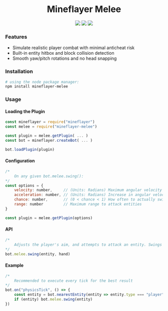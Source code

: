 <h1 align="center">Mineflayer Melee</h1>
<div align="center">
    <img src="https://img.shields.io/npm/v/mineflayer-melee?style=flat-square">
    <img src="https://img.shields.io/github/issues-raw/firejoust/mineflayer-melee?style=flat-square">
    <img src="https://img.shields.io/github/issues-pr-raw/firejoust/mineflayer-melee?style=flat-square">
</div>

### Features
- Simulate realistic player combat with minimal anticheat risk
- Built-in entity hitbox and block collision detection
- Smooth yaw/pitch rotations and no head snapping
### Installation
```bash
# using the node package manager:
npm install mineflayer-melee
```
### Usage
#### Loading the Plugin
```js
const mineflayer = require("mineflayer")
const melee = require("mineflayer-melee")

const plugin = melee.getPlugin( ... )
const bot = mineflayer.createBot( ... )

bot.loadPlugin(plugin)
```
#### Configuration
```js
/*
    On any given bot.melee.swing():
*/
const options = {
    velocity: number,     // (Units: Radians) Maximum angular velocity
    acceleration: number, // (Units: Radians) Increase in angular velocity
    chance: number,       // (0 < chance < 1) How often to actually swing
    range: number         // Maximum range to attack entities
}

const plugin = melee.getPlugin(options)
```
#### API
```js
/*
    Adjusts the player's aim, and attempts to attack an entity. Swings the sword if the attack missed.
*/
bot.melee.swing(entity, hand)
```
#### Example
```js
/*
    Recommended to execute every tick for the best result
*/
bot.on("physicsTick", () => {
    const entity = bot.nearestEntity(entity => entity.type === "player")
    if (entity) bot.melee.swing(entity)
})
```

